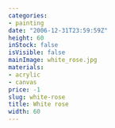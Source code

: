 ```yaml
---
categories:
- painting
date: "2006-12-31T23:59:59Z"
height: 60
inStock: false
isVisible: false
mainImage: white_rose.jpg
materials:
- acrylic
- canvas
price: -1
slug: white-rose
title: White rose
width: 60
---
```


